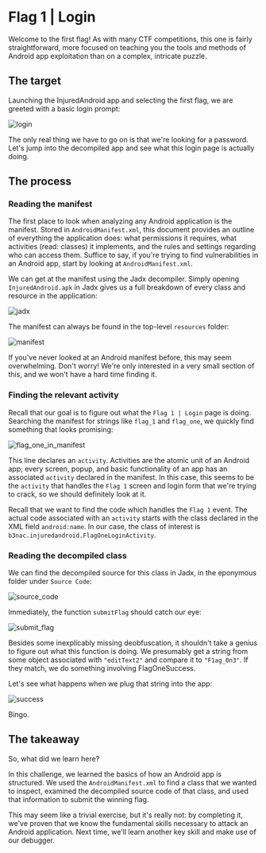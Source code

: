 # Flag 1 | Login
Welcome to the first flag! As with many CTF competitions, this one is fairly straightforward, more focused on teaching you the tools and methods of Android app
exploitation than on a complex, intricate puzzle.

## The target

Launching the InjuredAndroid app and selecting the first flag, we are greeted with a basic login prompt:

![login](https://user-images.githubusercontent.com/86139991/173711606-a19d0b23-5ea1-489b-924b-f77ea60f826e.PNG)

The only real thing we have to go on is that we're looking for a password. Let's jump into the decompiled app and see what this login page is actually doing.

## The process

### Reading the manifest

The first place to look when analyzing any Android application is the manifest. Stored in `AndroidManifest.xml`, this document provides an outline
of everything the application does: what permissions it requires, what activities (read: classes) it implements, and the rules and settings regarding
who can access them. Suffice to say, if you're trying to find vulnerabilities in an Android app, start by looking at `AndroidManifest.xml`.

We can get at the manifest using the Jadx decompiler. Simply opening `InjuredAndroid.apk` in Jadx gives us a full breakdown of every class and resource
in the application:

![jadx](https://user-images.githubusercontent.com/86139991/173711393-06672881-24c5-411f-bf7d-d0ec365d7ef3.PNG)

The manifest can always be found in the top-level `resources` folder:

![manifest](https://user-images.githubusercontent.com/86139991/173711486-714e17bc-0fc9-4f42-b80e-434cf3f58bf3.PNG)

If you've never looked at an Android manifest before, this may seem overwhelming. Don't worry! We're only interested in a very small section of this,
and we won't have a hard time finding it.

### Finding the relevant activity

Recall that our goal is to figure out what the `Flag 1 | Login` page is doing. Searching the manifest for strings like `flag_1` and `flag_one`, we quickly
find something that looks promising:

![flag_one_in_manifest](https://user-images.githubusercontent.com/86139991/173711982-c315d057-c0b8-46b8-9e96-1965ae54d867.PNG)

This line declares an `activity`. Activities are the atomic unit of an Android app; every screen, popup, and basic functionality of an app has an associated
`activity` declared in the manifest. In this case, this seems to be the `activity` that handles the `Flag 1` screen and login form that we're trying
to crack, so we should definitely look at it.

Recall that we want to find the code which handles the `Flag 1` event. The actual code associated with an `activity` starts with the class declared in the XML
field `android:name`. In our case, the class of interest is `b3nac.injuredandroid.FlagOneLoginActivity`.

### Reading the decompiled class

We can find the decompiled source for this class in Jadx, in the eponymous folder under `Source Code`:

![source_code](https://user-images.githubusercontent.com/86139991/173713582-a0f0a273-9a83-4bce-849c-a0f95297a232.PNG)

Immediately, the function `submitFlag` should catch our eye:

![submit_flag](https://user-images.githubusercontent.com/86139991/173713786-19383d26-b3c4-4817-a64f-c49f0b4fa4e0.PNG)

Besides some inexplicably missing deobfuscation, it shouldn't take a genius to figure out what this function is doing. We presumably get a string from
some object associated with `"editText2"` and compare it to `"F1ag_0n3"`. If they match, we do something involving FlagOneSuccess.

Let's see what happens when we plug that string into the app:

![success](https://user-images.githubusercontent.com/86139991/173714087-1cb44d01-4180-4d7c-9cd3-cc9877801597.PNG)

Bingo.

## The takeaway

So, what did we learn here?

In this challenge, we learned the basics of how an Android app is structured. We used the `AndroidManifest.xml` to find a class that we wanted to inspect,
examined the decompiled source code of that class, and used that information to submit the winning flag.

This may seem like a trivial exercise, but it's really not: by completing it, we've proven that we know the fundamental skills necessary to attack
an Android application. Next time, we'll learn another key skill and make use of our debugger.
